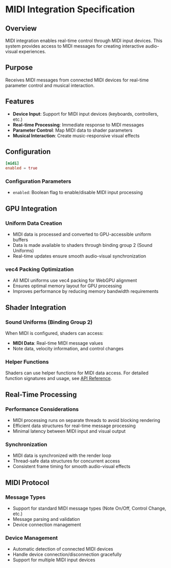 # MIDI Integration Specification

## Overview

MIDI integration enables real-time control through MIDI input devices. This system provides access to MIDI messages for creating interactive audio-visual experiences.

## Purpose

Receives MIDI messages from connected MIDI devices for real-time parameter control and musical interaction.

## Features

- **Device Input**: Support for MIDI input devices (keyboards, controllers, etc.)
- **Real-time Processing**: Immediate response to MIDI messages
- **Parameter Control**: Map MIDI data to shader parameters
- **Musical Interaction**: Create music-responsive visual effects

## Configuration

```toml
[midi]
enabled = true
```

### Configuration Parameters

- `enabled`: Boolean flag to enable/disable MIDI input processing

## GPU Integration

### Uniform Data Creation
- MIDI data is processed and converted to GPU-accessible uniform buffers
- Data is made available to shaders through binding group 2 (Sound Uniforms)
- Real-time updates ensure smooth audio-visual synchronization

### vec4 Packing Optimization
- All MIDI uniforms use vec4 packing for WebGPU alignment
- Ensures optimal memory layout for GPU processing
- Improves performance by reducing memory bandwidth requirements

## Shader Integration

### Sound Uniforms (Binding Group 2)
When MIDI is configured, shaders can access:
- **MIDI Data**: Real-time MIDI message values
- Note data, velocity information, and control changes

### Helper Functions
Shaders can use helper functions for MIDI data access. For detailed function signatures and usage, see [API Reference](api-reference.md).

## Real-Time Processing

### Performance Considerations
- MIDI processing runs on separate threads to avoid blocking rendering
- Efficient data structures for real-time message processing
- Minimal latency between MIDI input and visual output

### Synchronization
- MIDI data is synchronized with the render loop
- Thread-safe data structures for concurrent access
- Consistent frame timing for smooth audio-visual effects

## MIDI Protocol

### Message Types
- Support for standard MIDI message types (Note On/Off, Control Change, etc.)
- Message parsing and validation
- Device connection management

### Device Management
- Automatic detection of connected MIDI devices
- Handle device connection/disconnection gracefully
- Support for multiple MIDI input devices